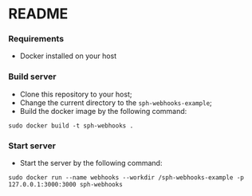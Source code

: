 # README

### Requirements
- Docker installed on your host

### Build server
- Clone this repository to your host;
- Change the current directory to the `sph-webhooks-example`;
- Build the docker image by the following command:

```
sudo docker build -t sph-webhooks .
```

### Start server
- Start the server by the following command:

```
sudo docker run --name webhooks --workdir /sph-webhooks-example -p 127.0.0.1:3000:3000 sph-webhooks
```
